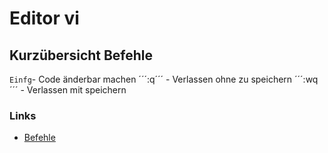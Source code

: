 # Editor vi

## Kurzübersicht Befehle
```Einfg```- Code änderbar machen
´´´:q´´´ - Verlassen ohne zu speichern
´´´:wq´´´ - Verlassen mit speichern


### Links
+ [Befehle](https://www.fehcom.de/pub/viref.pdf)
